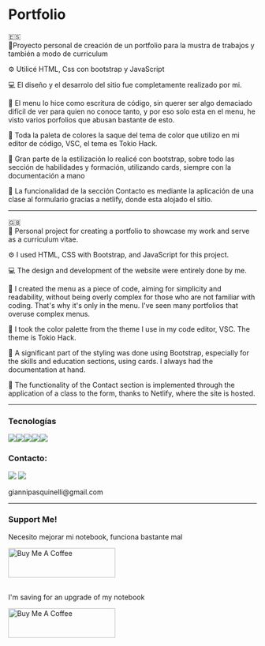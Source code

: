 # Portfolio
🇪🇸
<br>
📜Proyecto personal de creación de un portfolio para la mustra de trabajos y también a modo de curriculum

⚙️ Utilicé HTML, Css con bootstrap y JavaScript

💻 El diseño y el desarrolo del sitio fue completamente realizado por mi.

📝 El menu lo hice como escritura de código, sin querer ser algo demaciado difícil de ver para quien no conoce tanto, y por eso solo esta en el menu, he visto varios porfolios que abusan bastante de esto.

🎨 Toda la paleta de colores la saque del tema de color que utilizo en mi editor de código, VSC, el tema es Tokio Hack.

🎨 Gran parte de la estilización lo realicé con bootstrap, sobre todo las sección de habilidades y formación, utilizando cards, siempre con la documentación a mano

📨 La funcionalidad de la sección Contacto es mediante la aplicación de una clase al formulario gracias a netlify, donde esta alojado el sitio. 
<hr>
🇬🇧
<br>
📜 Personal project for creating a portfolio to showcase my work and serve as a curriculum vitae.

⚙️ I used HTML, CSS with Bootstrap, and JavaScript for this project.

💻 The design and development of the website were entirely done by me.

📝 I created the menu as a piece of code, aiming for simplicity and readability, without being overly complex for those who are not familiar with coding. That's why it's only in the menu. I've seen many portfolios that overuse complex menus.

🎨 I took the color palette from the theme I use in my code editor, VSC. The theme is Tokio Hack.

🎨 A significant part of the styling was done using Bootstrap, especially for the skills and education sections, using cards. I always had the documentation at hand.

📨 The functionality of the Contact section is implemented through the application of a class to the form, thanks to Netlify, where the site is hosted.
<hr>
<h3>Tecnologías</h3>
<img src="https://img.shields.io/badge/HTML5-E34F26?style=for-the-badge&logo=html5&logoColor=white"><img src="https://img.shields.io/badge/CSS3-1572B6?style=for-the-badge&logo=css3&logoColor=white"><img src="https://img.shields.io/badge/Bootstrap-563D7C?style=for-the-badge&logo=bootstrap&logoColor=white"><img src="https://img.shields.io/badge/JavaScript-F7DF1E?style=for-the-badge&logo=javascript&logoColor=black"><img src="https://img.shields.io/badge/Netlify-00C7B7?style=for-the-badge&logo=netlify&logoColor=white">

<h3>Contacto:</h3>
<a href="https://www.linkedin.com/in/gianni-pasquinelli/"><img src="https://img.shields.io/badge/LinkedIn-0077B5?style=for-the-badge&logo=linkedin&logoColor=white"></a>
<a href="mailto:giannipasquinelli@gmail.com"><img src="https://img.shields.io/badge/Gmail-D14836?style=for-the-badge&logo=gmail&logoColor=white"></a>
<p>giannipasquinelli@gmail.com</p>
<hr>
<h3>Support Me!</h3>
<p>Necesito mejorar mi notebook, funciona bastante mal</p>
<a href="https://cafecito.app/gianni03"><img src="https://cdn.cafecito.app/imgs/buttons/button_6.svg" alt="Buy Me A Coffee" style="height: 60px !important;width: 217px !important;"> </a>
<br>
<br>
<p>I'm saving for an upgrade of my notebook</p>
<a href="https://www.buymeacoffee.com/gianni03" target="_blank"><img src="https://cdn.buymeacoffee.com/buttons/v2/default-yellow.png" alt="Buy Me A Coffee" style="height: 60px !important;width: 217px !important;" ></a>
